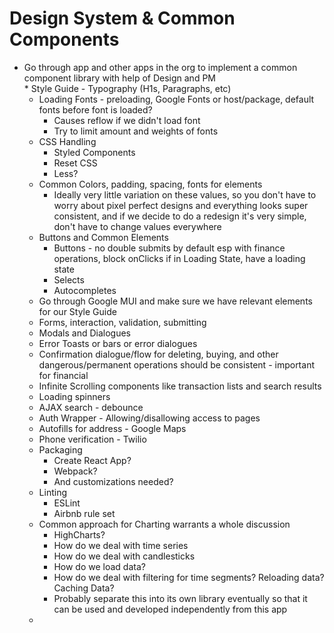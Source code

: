 # Design System & Common Components



* Go through app and other apps in the org to implement a common component library with help of Design and PM\
  \* Style Guide - Typography (H1s, Paragraphs, etc)
  * Loading Fonts - preloading, Google Fonts or host/package, default fonts before font is loaded?
    * Causes reflow if we didn't load font
    * Try to limit amount and weights of fonts
  * CSS Handling
    * Styled Components
    * Reset CSS
    * Less?
  * Common Colors, padding, spacing, fonts for elements
    * Ideally very little variation on these values, so you don't have to worry about pixel perfect designs and everything looks super consistent, and if we decide to do a redesign it's very simple, don't have to change values everywhere
  * Buttons and Common Elements
    * Buttons - no double submits by default esp with finance operations, block onClicks if in Loading State, have a loading state
    * Selects
    * Autocompletes
  * Go through Google MUI and make sure we have relevant elements for our Style Guide
  * Forms, interaction, validation, submitting
  * Modals and Dialogues
  * Error Toasts or bars or error dialogues
  * Confirmation dialogue/flow for deleting, buying, and other dangerous/permanent operations should be consistent - important for financial
  * Infinite Scrolling components like transaction lists and search results
  * Loading spinners
  * AJAX search - debounce
  * Auth Wrapper - Allowing/disallowing access to pages
  * Autofills for address - Google Maps
  * Phone verification - Twilio
  * Packaging
    * Create React App?
    * Webpack?
    * And customizations needed?
  * Linting
    * ESLint
    * Airbnb rule set
  * Common approach for Charting warrants a whole discussion
    * HighCharts?
    * How do we deal with time series
    * How do we deal with candlesticks
    * How do we load data?
    * How do we deal with filtering for time segments? Reloading data? Caching Data?
    * Probably separate this into its own library eventually so that it can be used and developed independently from this app
  *
